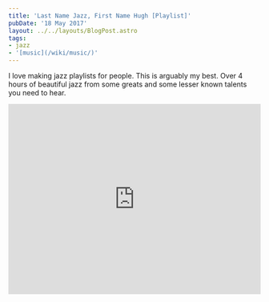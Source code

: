 ```yaml
---
title: 'Last Name Jazz, First Name Hugh [Playlist]'
pubDate: '18 May 2017'
layout: ../../layouts/BlogPost.astro
tags:
- jazz
- '[music](/wiki/music/)'
---
```


I love making jazz playlists for people. This is arguably my best. Over 4 hours of beautiful jazz from some greats and some lesser known talents you need to hear.

<iframe src="https://open.spotify.com/embed/playlist/0UsUxzlWnhtCLQUYp808PF" width="100%" height="380" frameborder="0" allowtransparency="true"></iframe>